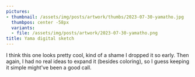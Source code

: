 ```yaml
---
pictures:
- thumbnail: /assets/img/posts/artwork/thumbs/2023-07-30-yamatho.jpg
  thumbpos: center -58px
  variants:
  - file: /assets/img/posts/artwork/2023-07-30-yamatho.png
title: Yama digital sketch
---
```

I think this one looks pretty cool, kind of a shame I dropped it so early.
Then again, I had no real ideas to expand it (besides coloring), so I guess keeping it simple might've been a good call.
